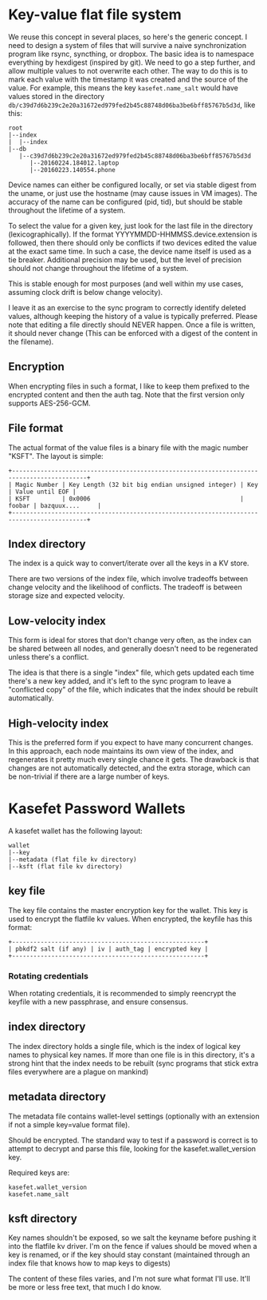 # Key-value flat file system

We reuse this concept in several places, so here's the generic concept. I need to design a system of files that will survive a naive synchronization program like rsync, syncthing, or dropbox. The basic idea is to namespace everything by hexdigest (inspired by git). We need to go a step further, and allow multiple values to not overwrite each other. The way to do this is to mark each value with the timestamp it was created and the source of the value. For example, this means the key `kasefet.name_salt` would have values stored in the directory `db/c39d7d6b239c2e20a31672ed979fed2b45c88748d06ba3be6bff85767b5d3d`, like this:

```
root
|--index
|  |--index
|--db
   |--c39d7d6b239c2e20a31672ed979fed2b45c88748d06ba3be6bff85767b5d3d
      |--20160224.184012.laptop
      |--20160223.140554.phone
```

Device names can either be configured locally, or set via stable digest from the uname, or just use the hostname (may cause issues in VM images). The accuracy of the name can be configured (pid, tid), but should be stable throughout the lifetime of a system.

To select the value for a given key, just look for the last file in the directory (lexicographically). If the format YYYYMMDD-HHMMSS.device.extension is followed, then there should only be conflicts if two devices edited the value at the exact same time. In such a case, the device name itself is used as a tie breaker. Additional precision may be used, but the level of precision should not change throughout the lifetime of a system.

This is stable enough for most purposes (and well within my use cases, assuming clock drift is below change velocity).

I leave it as an exercise to the sync program to correctly identify deleted values, although keeping the history of a value is typically preferred. Please note that editing a file directly should NEVER happen. Once a file is written, it should never change (This can be enforced with a digest of the content in the filename).

## Encryption

When encrypting files in such a format, I like to keep them prefixed to the encrypted content and then the auth tag. Note that the first version only supports AES-256-GCM.

## File format

The actual format of the value files is a binary file with the magic number "KSFT". The layout is simple:

```
+-------------------------------------------------------------------------------------------+
| Magic Number | Key Length (32 bit big endian unsigned integer) | Key    | Value until EOF |
| KSFT         | 0x0006                                          | foobar | bazquux....     |
+-------------------------------------------------------------------------------------------+
```

## Index directory

The index is a quick way to convert/iterate over all the keys in a KV store.

There are two versions of the index file, which involve tradeoffs between change velocity and the likelihood of conflicts. The tradeoff is between storage size and expected velocity.

## Low-velocity index

This form is ideal for stores that don't change very often, as the index can be shared between all nodes, and generally doesn't need to be regenerated unless there's a conflict.

The idea is that there is a single "index" file, which gets updated each time there's a new key added, and it's left to the sync program to leave a "conflicted copy" of the file, which indicates that the index should be rebuilt automatically.

## High-velocity index

This is the preferred form if you expect to have many concurrent changes. In this approach, each node maintains its own view of the index, and regenerates it pretty much every single chance it gets. The drawback is that changes are not automatically detected, and the extra storage, which can be non-trivial if there are a large number of keys.

# Kasefet Password Wallets

A kasefet wallet has the following layout:

```
wallet
|--key
|--metadata (flat file kv directory)
|--ksft (flat file kv directory)
```

## key file

The key file contains the master encryption key for the wallet. This key is used to encrypt the flatfile kv values. When encrypted, the keyfile has this format:

```
+------------------------------------------------------+
| pbkdf2 salt (if any) | iv | auth_tag | encrypted key |
+------------------------------------------------------+
```

### Rotating credentials

When rotating credentials, it is recommended to simply reencrypt the keyfile with a new passphrase, and ensure consensus.

## index directory

The index directory holds a single file, which is the index of logical key names to physical key names. If more than one file is in this directory, it's a strong hint that the index needs to be rebuilt (sync programs that stick extra files everywhere are a plague on mankind)

## metadata directory

The metadata file contains wallet-level settings (optionally with an extension if not a simple key=value format file).

 Should be encrypted. The standard way to test if a password is correct is to attempt to decrypt and parse this file, looking for the kasefet.wallet_version key.

Required keys are:

```
kasefet.wallet_version
kasefet.name_salt
```

## ksft directory

Key names shouldn't be exposed, so we salt the keyname before pushing it into the flatfile kv driver. I'm on the fence if values should be moved when a key is renamed, or if the key should stay constant (maintained through an index file that knows how to map keys to digests)

The content of these files varies, and I'm not sure what format I'll use. It'll be more or less free text, that much I do know.
